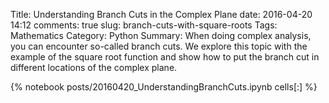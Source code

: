 ﻿Title: Understanding Branch Cuts in the Complex Plane
date: 2016-04-20 14:12
comments: true
slug: branch-cuts-with-square-roots
Tags: Mathematics
Category: Python
Summary: When doing complex analysis, you can encounter so-called branch cuts. We explore this topic with the example of the square root function and show how to put the branch cut in different locations of the complex plane.

{% notebook posts/20160420_UnderstandingBranchCuts.ipynb cells[:] %}
